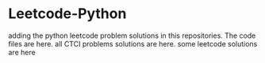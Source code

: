 # Leetcode-Python
adding the python leetcode problem solutions in this repositories. 
The code files are here.
all CTCI problems solutions are here.
some leetcode solutions are here











































































































































































































































































































































































































































































































































































































































































































































































































































































































































































































































































































































































